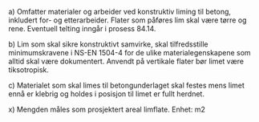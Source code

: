 a) Omfatter materialer og arbeider ved konstruktiv liming til betong, inkludert for- og etterarbeider.
Flater som påføres lim skal være tørre og rene.
Eventuell telting inngår i prosess 84.14.

b) Lim som skal sikre konstruktivt samvirke, skal tilfredsstille minimumskravene i NS-EN 1504-4 for de ulike materialegenskapene som alltid skal være dokumentert. Anvendt på vertikale flater bør limet være tiksotropisk.

c) Materialet som skal limes til betongunderlaget skal festes mens limet ennå er klebrig og holdes i posisjon til limet er fullt herdnet.

x) Mengden måles som prosjektert areal limflate. Enhet: m2


